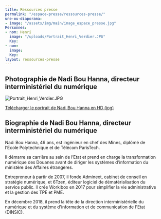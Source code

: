 ```yaml
---
title: Ressources presse
permalink: "/espace-presse/ressources-presse/"
une-ou-diaporama:
- image: "/assets/img/main/image_espace_presse.jpg"
Personnes:
- nom: Henri
  image: "/uploads/Portrait_Henri_Verdier.JPG"
  Key: 
- nom: 
  image: 
  Key: 
layout: ressources-presse
---
```


## Photographie de Nadi Bou Hanna, directeur interministériel du numérique

![Portrait_Henri_Verdier.JPG](/uploads/Portrait_Henri_Verdier.JPG)

[Télécharger le portrait de Nadi Bou Hanna en HD (jpg)](/uploads/Portrait_Henri_Verdier.JPG)

## Biographie de Nadi Bou Hanna, directeur interministériel du numérique

Nadi Bou Hanna, 46 ans, est ingénieur en chef des Mines, diplômé de l’Ecole Polytechnique et de Télécom ParisTech.

Il démarre sa carrière au sein de l’Etat et prend en charge la transformation numérique des Douanes avant de diriger les systèmes d’information du ministère des Affaires étrangères.

Entrepreneur à partir de 2007, il fonde Adminext, cabinet de conseil en stratégie numérique, et 6Tzen, éditeur logiciel de dématérialisation du service public. Il crée Workibox en 2017 pour simplifier la vie administrative et la gestion des TPE et PME. 

En décembre 2018, il prend la tête de la direction interministérielle du numérique et du système d'information et de communication de l'Etat (DINSIC).